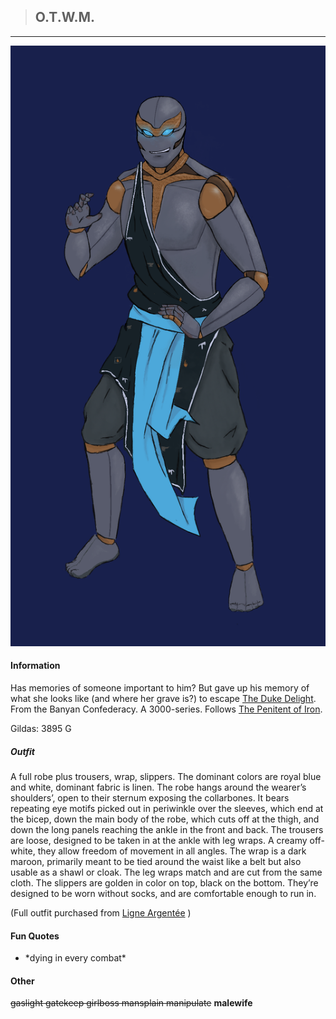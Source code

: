 >## O.T.W.M.

--- 

![Otem](../../../Templates/images/Otem.png "vision from the avengers")

#### Information

Has memories of someone important to him? But gave up his memory of what she looks like (and where her grave is?) to escape [The Duke Delight](../NPCs/Duke%20Delight.md). From the Banyan Confederacy. A 3000-series. Follows [The Penitent of Iron](../../Religion/Pantheon%20II/The%20Penitent%20of%20Iron.md).

Gildas: 3895 G

##### Outfit

A full robe plus trousers, wrap, slippers. The dominant colors are royal blue and white, dominant fabric is linen. The robe hangs around the wearer’s shoulders’, open to their sternum exposing the collarbones. It bears repeating eye motifs picked out in periwinkle over the sleeves, which end at the bicep, down the main body of the robe, which cuts off at the thigh, and down the long panels reaching the ankle in the front and back. The trousers are loose, designed to be taken in at the ankle with leg wraps. A creamy off-white, they allow freedom of movement in all angles. The wrap is a dark maroon, primarily meant to be tied around the waist like a belt but also usable as a shawl or cloak. The leg wraps match and are cut from the same cloth. The slippers are golden in color on top, black on the bottom. They’re designed to be worn without socks, and are comfortable enough to run in.

(Full outfit purchased from [Ligne Argentée](../../Locations/Siege%20Richesse.md#Ligne%20Argentée) )

#### Fun Quotes

- \*dying in every combat*

#### Other

~~gaslight gatekeep girlboss mansplain manipulate~~ **malewife**